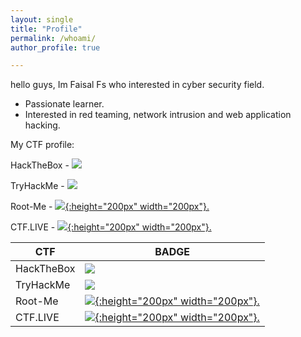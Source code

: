 ```yaml
---
layout: single
title: "Profile"
permalink: /whoami/
author_profile: true

---
```


hello guys, Im Faisal Fs who interested in cyber security field.  

- Passionate learner.
- Interested in red teaming, network intrusion and web application hacking.

My CTF profile:

HackTheBox - [ ![](https://www.hackthebox.eu/badge/image/133269)](https://www.hackthebox.eu/profile/133269 "HackTheBox")

TryHackMe  - [ ![](https://tryhackme-badges.s3.amazonaws.com/Diefx.png)](https://tryhackme.com/p/Diefx "TryHackMe")

Root-Me    - [ ![](https://miro.medium.com/max/2848/1*joz9hfPQ-osvbLiUqfakmg.png){:height="200px" width="200px"}.](https://www.root-me.org/ev4dx10 "Root-Me")

CTF.LIVE   - [ ![](https://gbad85.github.io/post/ctflive-recon-ssh/featured.png){:height="200px" width="200px"}.](https://www.ctf.live/playerstats?teamid=110529027437819216783 "CTF.LIVE")


|         CTF       | BADGE               |
|-------------------|-------------------------------
|HackTheBox         | [ ![](https://www.hackthebox.eu/badge/image/133269)](https://www.hackthebox.eu/profile/133269 "HackTheBox")                       
|TryHackMe          | [ ![](https://tryhackme-badges.s3.amazonaws.com/Diefx.png)](https://tryhackme.com/p/Diefx "TryHackMe")                      
|Root-Me            | [ ![](https://miro.medium.com/max/2848/1*joz9hfPQ-osvbLiUqfakmg.png){:height="200px" width="200px"}.](https://www.root-me.org/ev4dx10 "Root-Me")
|CTF.LIVE           | [ ![](https://gbad85.github.io/post/ctflive-recon-ssh/featured.png){:height="200px" width="200px"}.](https://www.ctf.live/playerstats?teamid=110529027437819216783 "CTF.LIVE")




 

